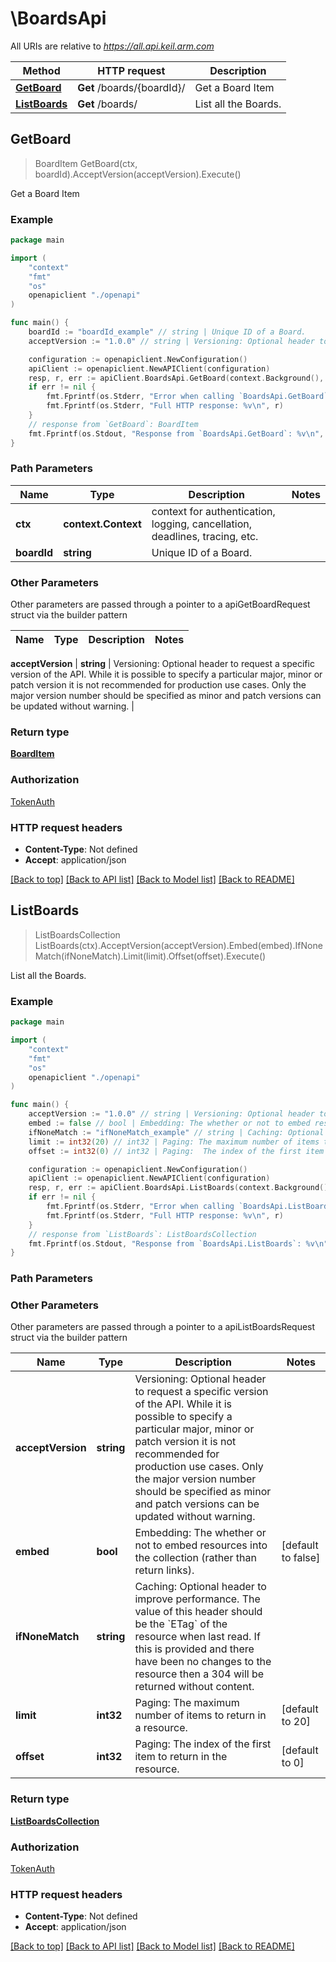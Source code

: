 # \BoardsApi

All URIs are relative to *https://all.api.keil.arm.com*

Method | HTTP request | Description
------------- | ------------- | -------------
[**GetBoard**](BoardsApi.md#GetBoard) | **Get** /boards/{boardId}/ | Get a Board Item
[**ListBoards**](BoardsApi.md#ListBoards) | **Get** /boards/ | List all the Boards.



## GetBoard

> BoardItem GetBoard(ctx, boardId).AcceptVersion(acceptVersion).Execute()

Get a Board Item



### Example

```go
package main

import (
    "context"
    "fmt"
    "os"
    openapiclient "./openapi"
)

func main() {
    boardId := "boardId_example" // string | Unique ID of a Board.
    acceptVersion := "1.0.0" // string | Versioning: Optional header to request a specific version of the API. While it is possible to specify a particular major, minor or patch version it is not recommended for production use cases. Only the major version number should be specified as minor and patch versions can be updated without warning. (optional)

    configuration := openapiclient.NewConfiguration()
    apiClient := openapiclient.NewAPIClient(configuration)
    resp, r, err := apiClient.BoardsApi.GetBoard(context.Background(), boardId).AcceptVersion(acceptVersion).Execute()
    if err != nil {
        fmt.Fprintf(os.Stderr, "Error when calling `BoardsApi.GetBoard``: %v\n", err)
        fmt.Fprintf(os.Stderr, "Full HTTP response: %v\n", r)
    }
    // response from `GetBoard`: BoardItem
    fmt.Fprintf(os.Stdout, "Response from `BoardsApi.GetBoard`: %v\n", resp)
}
```

### Path Parameters


Name | Type | Description  | Notes
------------- | ------------- | ------------- | -------------
**ctx** | **context.Context** | context for authentication, logging, cancellation, deadlines, tracing, etc.
**boardId** | **string** | Unique ID of a Board. | 

### Other Parameters

Other parameters are passed through a pointer to a apiGetBoardRequest struct via the builder pattern


Name | Type | Description  | Notes
------------- | ------------- | ------------- | -------------

 **acceptVersion** | **string** | Versioning: Optional header to request a specific version of the API. While it is possible to specify a particular major, minor or patch version it is not recommended for production use cases. Only the major version number should be specified as minor and patch versions can be updated without warning. | 

### Return type

[**BoardItem**](BoardItem.md)

### Authorization

[TokenAuth](../README.md#TokenAuth)

### HTTP request headers

- **Content-Type**: Not defined
- **Accept**: application/json

[[Back to top]](#) [[Back to API list]](../README.md#documentation-for-api-endpoints)
[[Back to Model list]](../README.md#documentation-for-models)
[[Back to README]](../README.md)


## ListBoards

> ListBoardsCollection ListBoards(ctx).AcceptVersion(acceptVersion).Embed(embed).IfNoneMatch(ifNoneMatch).Limit(limit).Offset(offset).Execute()

List all the Boards.



### Example

```go
package main

import (
    "context"
    "fmt"
    "os"
    openapiclient "./openapi"
)

func main() {
    acceptVersion := "1.0.0" // string | Versioning: Optional header to request a specific version of the API. While it is possible to specify a particular major, minor or patch version it is not recommended for production use cases. Only the major version number should be specified as minor and patch versions can be updated without warning. (optional)
    embed := false // bool | Embedding: The whether or not to embed resources into the collection (rather than return links). (optional) (default to false)
    ifNoneMatch := "ifNoneMatch_example" // string | Caching: Optional header to improve performance. The value of this header should be the `ETag` of the resource when last read. If this is provided and there have been no changes to the resource then a 304 will be returned without content. (optional)
    limit := int32(20) // int32 | Paging: The maximum number of items to return in a resource. (optional) (default to 20)
    offset := int32(0) // int32 | Paging:  The index of the first item to return in the resource. (optional) (default to 0)

    configuration := openapiclient.NewConfiguration()
    apiClient := openapiclient.NewAPIClient(configuration)
    resp, r, err := apiClient.BoardsApi.ListBoards(context.Background()).AcceptVersion(acceptVersion).Embed(embed).IfNoneMatch(ifNoneMatch).Limit(limit).Offset(offset).Execute()
    if err != nil {
        fmt.Fprintf(os.Stderr, "Error when calling `BoardsApi.ListBoards``: %v\n", err)
        fmt.Fprintf(os.Stderr, "Full HTTP response: %v\n", r)
    }
    // response from `ListBoards`: ListBoardsCollection
    fmt.Fprintf(os.Stdout, "Response from `BoardsApi.ListBoards`: %v\n", resp)
}
```

### Path Parameters



### Other Parameters

Other parameters are passed through a pointer to a apiListBoardsRequest struct via the builder pattern


Name | Type | Description  | Notes
------------- | ------------- | ------------- | -------------
 **acceptVersion** | **string** | Versioning: Optional header to request a specific version of the API. While it is possible to specify a particular major, minor or patch version it is not recommended for production use cases. Only the major version number should be specified as minor and patch versions can be updated without warning. | 
 **embed** | **bool** | Embedding: The whether or not to embed resources into the collection (rather than return links). | [default to false]
 **ifNoneMatch** | **string** | Caching: Optional header to improve performance. The value of this header should be the &#x60;ETag&#x60; of the resource when last read. If this is provided and there have been no changes to the resource then a 304 will be returned without content. | 
 **limit** | **int32** | Paging: The maximum number of items to return in a resource. | [default to 20]
 **offset** | **int32** | Paging:  The index of the first item to return in the resource. | [default to 0]

### Return type

[**ListBoardsCollection**](ListBoardsCollection.md)

### Authorization

[TokenAuth](../README.md#TokenAuth)

### HTTP request headers

- **Content-Type**: Not defined
- **Accept**: application/json

[[Back to top]](#) [[Back to API list]](../README.md#documentation-for-api-endpoints)
[[Back to Model list]](../README.md#documentation-for-models)
[[Back to README]](../README.md)

